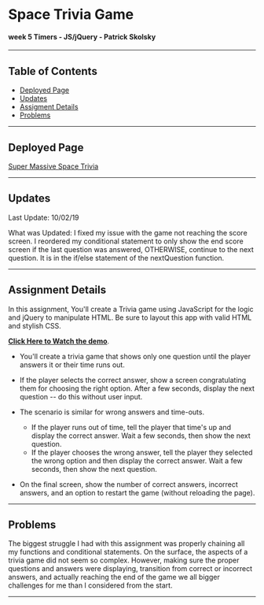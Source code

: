 # Space Trivia Game
#### week 5 Timers - JS/jQuery - Patrick Skolsky
----

## Table of Contents
* [Deployed Page](#deployed-page)
* [Updates](#updates)
* [Assigment Details](#assignment-details)
* [Problems](#problems)


----

## Deployed Page

[Super Massive Space Trivia](https://cerpinconsafo.github.io/Trivia-Game/)

----

## Updates

Last Update:  10/02/19

What was Updated: I fixed my issue with the game not reaching the score screen.  I reordered my conditional statement to only show the end score screen if the last question was answered, OTHERWISE, continue to the next question.  It is in the if/else statement of the nextQuestion function.

----

## Assignment Details

In this assignment, You'll create a Trivia game using JavaScript for the logic and jQuery to manipulate HTML. Be sure to layout this app with valid HTML and stylish CSS.


**[Click Here to Watch the demo](https://youtu.be/xhmmiRmxQ8Q)**.

* You'll create a trivia game that shows only one question until the player answers it or their time runs out.

* If the player selects the correct answer, show a screen congratulating them for choosing the right option. After a few seconds, display the next question -- do this without user input.

* The scenario is similar for wrong answers and time-outs.

  * If the player runs out of time, tell the player that time's up and display the correct answer. Wait a few seconds, then show the next question.
  * If the player chooses the wrong answer, tell the player they selected the wrong option and then display the correct answer. Wait a few seconds, then show the next question.

* On the final screen, show the number of correct answers, incorrect answers, and an option to restart the game (without reloading the page).

----

## Problems

The biggest struggle I had with this assignment was properly chaining all my functions and conditional statements.  On the surface, the aspects of a trivia game did not seem so complex.  However, making sure the proper questions and answers were displaying, transition from correct or incorrect answers, and actually reaching the end of the game we all bigger challenges for me than I considered from the start.

----






